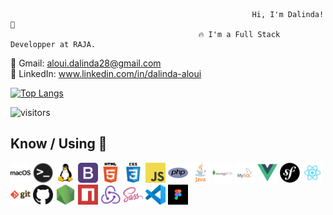 
                                                          Hi, I'm Dalinda! 👋
                                              🔥 I'm a Full Stack Developper at RAJA.
                                              
                                              
📧 Gmail: <a href="mailto:aloui.dalinda28@gmail.com" >aloui.dalinda28@gmail.com</a> <br>
💼 LinkedIn: <a href="https://www.linkedin.com/in/dalinda-aloui/" >www.linkedin.com/in/dalinda-aloui</a>


[![Top Langs](https://github-readme-stats.vercel.app/api/top-langs/?username=dalinda28&layout=compact)](https://github.com/dalinda28/github-readme-stats)

![visitors](https://hits.seeyoufarm.com/api/count/incr/badge.svg?url=https%3A%2F%2Fgithub.com%2Fdalinda28&count_bg=%23D57B80&title_bg=%23555555&icon=&icon_color=%23E7E7E7&title=visitor+count&edge_flat=false)

<!--## I'm currently working on 🔭-->

## Know / Using 🧠
<img src="https://github.com/github/explore/blob/main/topics/macos/macos.png?raw=true" height="32" /> <img src="https://github.com/github/explore/blob/main/topics/terminal/terminal.png?raw=true" height="32" />   <img src="https://github.com/github/explore/blob/main/topics/linux/linux.png?raw=true" height="32" /> <img src="https://github.com/github/explore/blob/main/topics/bootstrap/bootstrap.png?raw=true" height="32" /> <img src="https://github.com/github/explore/blob/main/topics/html/html.png?raw=true" height="32" /> <img src="https://github.com/github/explore/blob/main/topics/css/css.png?raw=true" height="32" /> <img src="https://github.com/github/explore/blob/main/topics/javascript/javascript.png?raw=true" height="32" />  <img src="https://github.com/github/explore/blob/main/topics/php/php.png?raw=true" height="32" />  <img src="https://github.com/github/explore/blob/main/topics/java/java.png?raw=true" height="32" />  <img src="https://github.com/github/explore/blob/main/topics/mongodb/mongodb.png?raw=true" height="32" />  <img src="https://github.com/github/explore/blob/main/topics/mysql/mysql.png?raw=true" height="32" />  <img src="https://github.com/github/explore/blob/main/topics/vue/vue.png?raw=true" height="32" />  <img src="https://github.com/github/explore/blob/main/topics/symfony/symfony.png?raw=true" height="32" /> <img src="https://github.com/github/explore/blob/main/topics/react/react.png?raw=true" height="32" />  <img src="https://github.com/github/explore/blob/main/topics/git/git.png?raw=true" height="32" />  <img src="https://github.com/github/explore/blob/main/topics/github/github.png?raw=true" height="32" />   <img src="https://github.com/github/explore/blob/main/topics/nodejs/nodejs.png?raw=true" height="32" />  <img src="https://github.com/github/explore/blob/main/topics/npm/npm.png?raw=true" height="32" />  <img src="https://github.com/github/explore/blob/main/topics/redux/redux.png?raw=true" height="32" />  <img src="https://github.com/github/explore/blob/main/topics/sass/sass.png?raw=true" height="32" />  <img src="https://github.com/github/explore/blob/main/topics/visual-studio-code/visual-studio-code.png?raw=true" height="32" />  <img src="https://github.com/github/explore/blob/main/topics/figma/figma.png?raw=true" height="32" /> 
